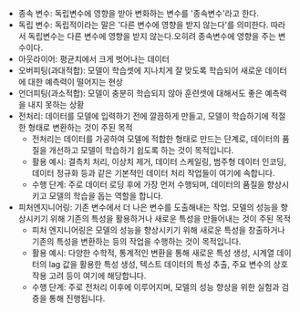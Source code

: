 
 - 종속 변수: 독립변수에 영향을 받아 변화하는 변수를 '종속변수'라고 한다.
 - 독립 변수: 독립적이라는 말은 '다른 변수에 영향을 받지 않는다'를 의미한다. 따라서 독립변수는 다른 변수에 영향을 받지 않는다.오히려 종속변수에 영향을 주는 변수이다.
 - 아웃라이어: 평균치에서 크게 벗어나는 데이터
 - 오버피팅(과대적합): 모델이 학습셋에 지나치게 잘 맞도록 학습되어 새로운 데이터에 대한 예측력이 떨어지는 현상
 - 언더피팅(과소적합): 모델이 충분히 학습되지 않아 훈련셋에 대해서도 좋은 예측력을 내지 못하는 상황
 - 전처리: 데이터를 모델에 입력하기 전에 깔끔하게 만들고, 모델이 학습하기에 적절한 형태로 변환하는 것이 주된 목적
    - 전처리는 데이터를 가공하여 모델에 적합한 형태로 만드는 단계로, 데이터의 품질을 개선하고 모델이 학습하기 쉽도록 하는 것이 목적입니다.
    - 활용 예시: 결측치 처리, 이상치 제거, 데이터 스케일링, 범주형 데이터 인코딩, 데이터 정규화 등과 같은 기본적인 데이터 처리 작업들이 여기에 속합니다.
    - 수행 단계: 주로 데이터 로딩 후에 가장 먼저 수행되며, 데이터의 품질을 향상시키고 모델의 학습을 돕는 역할을 합니다.
 - 피처엔지니어링: 기존 변수에서 더 나은 변수를 도출해내는 작업. 모델의 성능을 향상시키기 위해 기존의 특성을 활용하거나 새로운 특성을 만들어내는 것이 주된 목적
    - 피처 엔지니어링은 모델의 성능을 향상시키기 위해 새로운 특성을 창출하거나 기존의 특성을 변환하는 등의 작업을 수행하는 것이 목적입니다. 
    - 활용 예시: 다양한 수학적, 통계적인 변환을 통해 새로운 특성 생성, 시계열 데이터의 lag 값을 활용한 특성 생성, 텍스트 데이터의 특성 추출, 주요 변수의 상호작용 고려 등이 여기에 해당합니다.
    - 수행 단계: 주로 전처리 이후에 이루어지며, 모델의 성능 향상을 위한 실험과 검증을 통해 진행됩니다.

